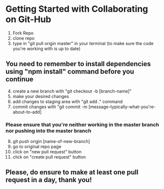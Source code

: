 # Getting Started with Collaborating on Git-Hub

1. Fork Repo
2. clone repo
3. type in "git pull origin master" in your terminal (to make sure the code you're working with is up to date)

## You need to remember to install dependencies using "npm install" command before you continue

4. create a new branch with "git checkout -b [branch-name]"
5. make your desired changes
6. add changes to staging area with "git add ." command
7. commit changes with "git commit -m [message-typically-what-you're-about-to-add]

### Please ensure that you're neither working in the master branch nor pushing into the master branch

8. git push origin [name-of-new-branch]
9. go to original repo page
10. click on "new pull request" button
11. click on "create pull request" button

## Please, do ensure to make at least one pull request in a day, thank you!
